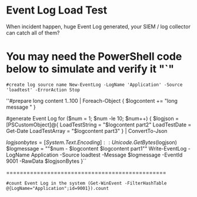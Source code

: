 # Event Log Load Test

When incident happen, huge Event Log generated, your SIEM / log collector can catch all of them?

You may need the PowerShell code below to simulate and verify it
"`"
===============================================
``#create log source name
New-EventLog -LogName 'Application' -Source 'loadtest' -ErrorAction Stop``

''#prepare long content
1..100 | Foreach-Object {
  $logcontent += "long message "
}

#generate Event Log
for ($num = 1; $num -le 10; $num++)
{
  $logjson = [PSCustomObject]@{
    LoadTestString = "$logcontent part2"
    LoadTestDate = Get-Date
    LoadTestArray = "$logcontent part3"
  } | ConvertTo-Json

  $logjsonbytes = [System.Text.Encoding]::Unicode.GetBytes($logjson)
  $logmessage = ""$num - $logcontent $logcontent part1""
  Write-EventLog -LogName Application -Source loadtest -Message $logmessage -EventId 9001 -RawData $logjsonBytes
}``

===============================================

``#count Event Log in the system
(Get-WinEvent -FilterHashTable @{LogName="Application";id=9001}).count``
